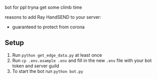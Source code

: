 bot for ppl tryna get some climb time






reasons to add Ray HandSEND to your server:
- guaranteed to protect from corona

## Setup
1. Run `python get_edge_data.py` at least once
2. Run `cp .env.example .env` and fill in the new `.env` file with your bot token and server guild
3. To start the bot run `python bot.py`
